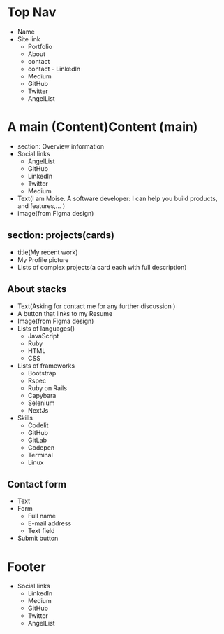 # Top Nav
- Name
- Site link
    - Portfolio
    - About
    - contact
    - contact    - LinkedIn
    - Medium
    - GitHub
    - Twitter
    - AngelList

# A main (Content)Content (main)
- section: Overview information
- Social links
    - AngelList
    - GitHub
    - LinkedIn
    - Twitter
    - Medium
- Text(I am Moise. A software developer: I can help you build products, and features,... )
- image(from FIgma design)

## section: projects(cards)
- title(My recent work)
- My Profile picture
- Lists of complex projects(a card each with full description)

## About stacks
- Text(Asking for contact me for any further discussion )
- A button that links to my Resume
- Image(from Figma design)
- Lists of languages()
    - JavaScript
    - Ruby
    - HTML
    - CSS
- Lists of frameworks
    - Bootstrap
    - Rspec
    - Ruby on Rails
    - Capybara
    - Selenium
    - NextJs
- Skills
    - Codelit
    - GitHub
    - GitLab
    - Codepen
    - Terminal
    - Linux

## Contact form
- Text
- Form
    - Full name
    - E-mail address
    - Text field
- Submit button

# Footer
- Social links
    - LinkedIn
    - Medium
    - GitHub
    - Twitter
    - AngelList
